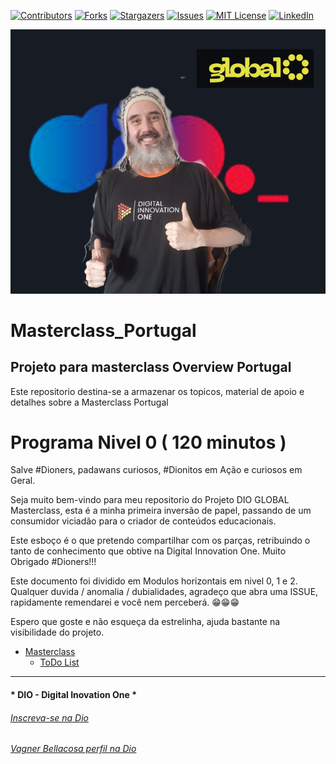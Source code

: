 <!-- PROJECT SHIELDS -->

[![Contributors][contributors-shield]][contributors-url]
[![Forks][forks-shield]][forks-url]
[![Stargazers][stars-shield]][stars-url]
[![Issues][issues-shield]][issues-url]
[![MIT License][license-shield]][license-url]
[![LinkedIn][linkedin-shield]][linkedin-url]

<!-- PROJECT LOGO -->
![DIO Global Masterclass](Images/MenuPrincipal.png "DIO Global Masterclass")

# Masterclass_Portugal

## Projeto para masterclass Overview Portugal

Este repositorio destina-se a armazenar os topicos, material de apoio e detalhes sobre a Masterclass Portugal

# Programa Nivel 0 ( 120 minutos )

Salve #Dioners, padawans curiosos, #Dionitos em Ação e curiosos em Geral.

Seja muito bem-vindo para meu repositorio do Projeto DIO GLOBAL Masterclass, esta é a minha primeira inversão de papel, passando de um consumidor viciadão para o criador de conteúdos educacionais.

Este esboço é o que pretendo compartilhar com os parças, retribuindo o tanto de conhecimento que obtive na Digital Innovation One. Muito Obrigado #Dioners!!!

Este documento foi dividido em Modulos horizontais em nivel 0, 1 e 2. Qualquer duvida / anomalia / dubialidades, agradeço que abra uma ISSUE, rapidamente remendarei e você nem perceberá. 😁😁😁

Espero que goste e não esqueça da estrelinha, ajuda bastante na visibilidade do projeto.

- [Masterclass](00_Masterclass.MD)
  - [ToDo List](TodoList.MD)



---

#### * DIO - Digital Inovation One *
######  [Inscreva-se na Dio](https://web.dio.me/sign-up?ref=R5J3ZLTIFS)  

######  [Vagner Bellacosa perfil na Dio](https://web.dio.me/users/vagnerbellacosa?tab=achievements)  

<!-- MARKDOWN LINKS & IMAGES -->
<!-- https://www.markdownguide.org/basic-syntax/#reference-style-links -->
[contributors-shield]: https://img.shields.io/github/contributors/VagnerBellacosa/Masterclass_Portugal.svg?style=for-the-badge
[contributors-url]: https://github.com/VagnerBellacosa/Masterclass_Portugal/graphs/contributors
[forks-shield]: https://img.shields.io/github/forks/VagnerBellacosa/Masterclass_Portugal.svg?style=for-the-badge
[forks-url]: https://github.com/VagnerBellacosa/Masterclass_Portugal/network/members
[stars-shield]: https://img.shields.io/github/stars/VagnerBellacosa/Masterclass_Portugal.svg?style=for-the-badge
[stars-url]: https://github.com/VagnerBellacosa/Masterclass_Portugal/stargazers
[issues-shield]: https://img.shields.io/github/issues/VagnerBellacosa/Masterclass_Portugal.svg?style=for-the-badge
[issues-url]: https://github.com/VagnerBellacosa/Masterclass_Portugal/issues
[license-shield]: https://img.shields.io/github/license/VagnerBellacosa/Masterclass_Portugal.svg?style=for-the-badge
[license-url]: https://github.com/VagnerBellacosa/Masterclass_Portugal/blob/master/LICENSE.txt
[linkedin-shield]: https://img.shields.io/badge/-LinkedIn-black.svg?style=for-the-badge&logo=linkedin&colorB=555
[linkedin-url]: https://www.linkedin.com/in/VagnerBellacosa/
[product-screenshot]: Images/MenuPrincipal.png

